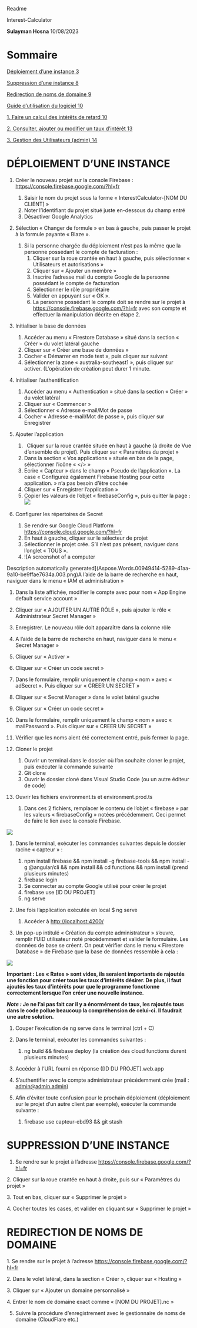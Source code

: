 <p>Readme</p><p></p>





Interest-Calculator













**Sulayman Hosna** 
10/08/2023
# **Sommaire**
[Déploiement d’une instance	3](#_toc143255792)

[Suppression d’une instance	8](#_toc143255793)

[Redirection de noms de domaine	9](#_toc143255794)

[Guide d’utilisation du logiciel	10](#_toc143255795)

[1.	Faire un calcul des intérêts de retard	10](#_toc143255796)

[2.	Consulter, ajouter ou modifier un taux d’intérêt	13](#_toc143255797)

[3.	Gestion des Utilisateurs (admin)	14](#_toc143255798)




# <a name="_toc143255792"></a>**DÉPLOIEMENT D’UNE INSTANCE**
1. Créer le nouveau projet sur la console Firebase : <https://console.firebase.google.com/?hl=fr>
   1. Saisir le nom du projet sous la forme « InterestCalculator-[NOM DU CLIENT] » 
   1. Noter l’identifiant du projet situé juste en-dessous du champ entré
   1. Désactiver Google Analytics

1. Sélection « Changer de formule » en bas à gauche, puis passer le projet à la formule payante 
   « Blaze ».
   1. Si la personne chargée du déploiement n’est pas la même que la personne possédant le compte de facturation : 
      1. Cliquer sur la roue crantée en haut à gauche, puis sélectionner « Utilisateurs et autorisations » 
      1. Cliquer sur « Ajouter un membre » 
      1. Inscrire l’adresse mail du compte Google de la personne possédant le compte de facturation
      1. Sélectionner le rôle propriétaire
      1. Valider en appuyant sur « OK ».
      1. La personne possédant le compte doit se rendre sur le projet à <https://console.firebase.google.com/?hl=fr> avec son compte et effectuer la manipulation décrite en étape 2.

1. Initialiser la base de données
   1. Accéder au menu « Firestore Database » situé dans la section « Créer » du volet latéral gauche 
   1. Cliquer sur « Créer une base de données » 
   1. Cocher « Démarrer en mode test », puis cliquer sur suivant
   1. Sélectionner la zone « australia-southeast1 », puis cliquer sur activer. (L’opération de création peut durer 1 minute.

1. Initialiser l’authentification
   1. Accéder au menu « Authentication » situé dans la section « Créer » du volet latéral
   1. Cliquer sur « Commencer » 
   1. Sélectionner « Adresse e-mail/Mot de passe
   1. Cocher « Adresse e-mail/Mot de passe », puis cliquer sur Enregistrer

1. Ajouter l’application
   1. ` `Cliquer sur la roue crantée située en haut à gauche (à droite de Vue d’ensemble du projet). Puis cliquer sur « Paramètres du projet » 
   1. Dans la section « Vos applications » située en bas de la page, sélectionner l’icône « </> » 
   1. Ecrire « Capteur » dans le champ « Pseudo de l’application ». La case « Configurez également Firebase Hosting pour cette application. » n’a pas besoin d’être cochée
   1. Cliquer sur « Enregistrer l’application » 
   1. Copier les valeurs de l’objet « firebaseConfig », puis quitter la page :
      ![](Aspose.Words.00949414-5289-41aa-9a10-be9ffae7634a.002.png)

1. Configurer les répertoires de Secret
   1. Se rendre sur Google Cloud Platform <https://console.cloud.google.com/?hl=fr>
   1. En haut à gauche, cliquer sur le sélecteur de projet
   1. Sélectionner le projet crée. S’il n’est pas présent, naviguer dans l’onglet « TOUS ».
   1. ![A screenshot of a computer

Description automatically generated](Aspose.Words.00949414-5289-41aa-9a10-be9ffae7634a.003.png)A l’aide de la barre de recherche en haut, naviguer dans le menu « IAM et administration »
   1. Dans la liste affichée, modifier le compte avec pour nom « App Engine default service account »
   1. Cliquer sur « AJOUTER UN AUTRE RÔLE », puis ajouter le rôle « Administrateur Secret Manager » 
   1. Enregistrer. Le nouveau rôle doit apparaître dans la colonne rôle
   1. A l’aide de la barre de recherche en haut, naviguer dans le menu « Secret Manager »
   1. Cliquer sur « Activer » 
   1. Cliquer sur « Créer un code secret » 
   1. Dans le formulaire, remplir uniquement le champ « nom » avec « adSecret ». Puis cliquer sur « CREER UN SECRET » 
   1. Cliquer sur « Secret Manager » dans le volet latéral gauche
   1. Cliquer sur « Créer un code secret » 
   1. Dans le formulaire, remplir uniquement le champ « nom » avec « mailPassword ». Puis cliquer sur « CREER UN SECRET » 
   1. Vérifier que les noms aient été correctement entré, puis fermer la page.

1. Cloner le projet
   1. Ouvrir un terminal dans le dossier où l’on souhaite cloner le projet, puis exécuter la commande suivante
   1. Git clone 
   1. Ouvrir le dossier cloné dans Visual Studio Code (ou un autre éditeur de code)

1. Ouvrir les fichiers environment.ts et environment.prod.ts
   1. Dans ces 2 fichiers, remplacer le contenu de l’objet « firebase » par les valeurs « firebaseConfig » notées précédemment. Ceci permet de faire le lien avec la console Firebase. 

![](Aspose.Words.00949414-5289-41aa-9a10-be9ffae7634a.004.png)


1. Dans le terminal, exécuter les commandes suivantes depuis le dossier racine « capteur » : 
   1. npm install firebase && npm install -g firebase-tools && npm install -g @angular/cli && npm install && cd functions && npm install (prend plusieurs minutes)
   1. firebase login
   1. Se connecter au compte Google utilisé pour créer le projet
   1. firebase use [ID DU PROJET]
   1. ng serve

1. Une fois l’application exécutée en local $ ng serve
   1. Accéder à <http://localhost:4200/> 

1. Un pop-up intitulé « Création du compte administrateur » s’ouvre, remplir l’UID utilisateur noté précédemment et valider le formulaire. Les données de base se créent. On peut vérifier dans le menu « Firestore Database » de Firebase que la base de données ressemble à cela :

![](Aspose.Words.00949414-5289-41aa-9a10-be9ffae7634a.005.png)

**Important : Les « Rates » sont vides, ils seraient importants de rajoutés une fonction pour créer tous les taux d’intérêts désirer. De plus, il faut ajoutés les taux d’intérêts pour que le programme fonctionne correctement lorsque l’on créer une nouvelle instance.**

***Note :* Je ne l’ai pas fait car il y a énormément de taux, les rajoutés tous dans le code pollue beaucoup la compréhension de celui-ci. Il faudrait une autre solution.** 


1. Couper l’exécution de ng serve dans le terminal (ctrl + C)

1. Dans le terminal, exécuter les commandes suivantes :
   1. ng build && firebase deploy (la création des cloud functions durent plusieurs minutes)

1. Accéder à l’URL fourni en réponse ([ID DU PROJET].web.app

1. S’authentifier avec le compte administrateur précédemment crée (mail : <admin@admin.admin>)


1. Afin d’éviter toute confusion pour le prochain déploiement (déploiement sur le projet d’un autre client par exemple), exécuter la commande suivante :
   1. firebase use capteur-ebd93 && git stash



# <a name="_toc143255793"></a>**SUPPRESSION D’UNE INSTANCE**
1. Se rendre sur le projet à l’adresse <https://console.firebase.google.com/?hl=fr> 

2\. Cliquer sur la roue crantée en haut à droite, puis sur « Paramètres du projet » 

3\. Tout en bas, cliquer sur « Supprimer le projet » 

4\. Cocher toutes les cases, et valider en cliquant sur « Supprimer le projet » 
# <a name="_toc143255794"></a>**REDIRECTION DE NOMS DE DOMAINE** 
1\. Se rendre sur le projet à l’adresse <https://console.firebase.google.com/?hl=fr> 

2\. Dans le volet latéral, dans la section « Créer », cliquer sur « Hosting » 

3\. Cliquer sur « Ajouter un domaine personnalisé » 

4\. Entrer le nom de domaine exact comme « [NOM DU PROJET].nc »

5. Suivre la procédure d’enregistrement avec le gestionnaire de noms de domaine (CloudFlare etc.)
